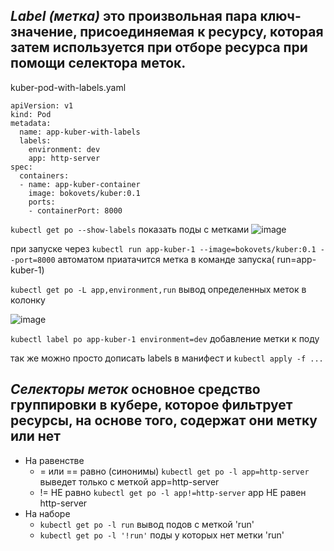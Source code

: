 ## ***Label (метка)*** это произвольная пара ключ-значение, присоединяемая к ресурсу, которая затем используется при отборе ресурса при помощи селектора меток.

kuber-pod-with-labels.yaml
```
apiVersion: v1
kind: Pod
metadata:
  name: app-kuber-with-labels
  labels:
    environment: dev
    app: http-server
spec:
  containers:
  - name: app-kuber-container
    image: bokovets/kuber:0.1
    ports:
    - containerPort: 8000
```

```kubectl get po --show-labels``` показать поды с метками
![image](https://github.com/user-attachments/assets/62bbf1be-ce39-4cc6-9eed-ad41c47844db)

при запуске через ```kubectl run app-kuber-1 --image=bokovets/kuber:0.1 --port=8000``` автоматом приатачится метка в команде запуска( run=app-kuber-1)

```kubectl get po -L app,environment,run``` вывод определенных меток в колонку

![image](https://github.com/user-attachments/assets/0e2b1db6-0bdc-42ae-b0f9-c6516a9a9fbd)

```kubectl label po app-kuber-1 environment=dev``` добавление метки к поду

так же можно просто дописать labels в манифест и ```kubectl apply -f ...```

## ***Селекторы меток*** основное средство группировки в кубере, которое фильтрует ресурсы, на основе того, содержат они метку или нет
- На равенстве
  - = или == равно (синонимы) ```kubectl get po -l app=http-server``` выведет только с меткой app=http-server
  - != НЕ равно ```kubectl get po -l app!=http-server``` app НЕ равен http-server
- На наборе
  - ```kubectl get po -l run``` вывод подов с меткой 'run'
  - ```kubectl get po -l '!run'``` поды у которых нет метки 'run'
